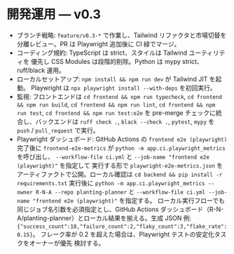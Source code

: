 # 開発運用 — v0.3

- ブランチ戦略: `feature/v0.3-*` で作業し、Tailwind リファクタと市場切替を
  分離レビュー。PR は Playwright 追加後に CI 緑でマージ。
- コーディング規約: TypeScript は strict、スタイルは Tailwind ユーティリティを
  優先し CSS Modules は段階的削除。Python は mypy strict、ruff/black 運用。
- ローカルセットアップ: `npm install && npm run dev` が Tailwind JIT を起動。
  Playwright は `npx playwright install --with-deps` を初回実行。
- 監視: フロントエンドは `cd frontend && npm run typecheck`,
  `cd frontend && npm run build`, `cd frontend && npm run lint`,
  `cd frontend && npm run test`, `cd frontend && npm run test:e2e` を pre-merge
  チェックに統合し、バックエンドは `ruff check .`, `black --check .`,
  `pytest`, `mypy` を `push` / `pull_request` で実行。
- Playwright ダッシュボード: GitHub Actions の `frontend e2e (playwright)` 完了後に
  `frontend-e2e-metrics` が `python -m app.ci.playwright_metrics` を呼び出し、
  `--workflow-file ci.yml` と `--job-name "frontend e2e (playwright)"` を指定して
  実行する形で
  `playwright-e2e-metrics.json` をアーティファクトで公開。ローカル確認は
  `cd backend && pip install -r requirements.txt` 実行後に
  `python -m app.ci.playwright_metrics --owner R-N-A --repo planting-planner`
  と `--workflow-file ci.yml --job-name "frontend e2e (playwright)"` を指定する。
  ローカル実行フローでも同じジョブ名引数を必須指定とし、GitHub Actions
  ダッシュボード（R-N-A/planting-planner）とローカル結果を揃える。生成 JSON 例:
  `{"success_count":18,"failure_count":2,"flaky_count":3,"flake_rate":0.15}`。
  フレーク率が 0.2 を超えた場合は、Playwright テストの安定化タスクをオーナーが優先
  検討する。
